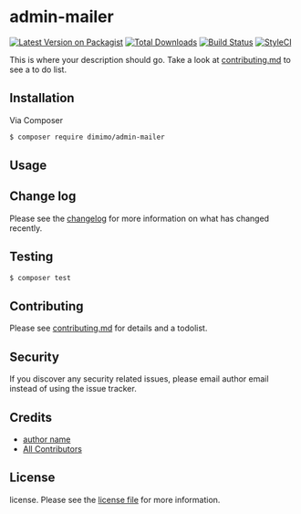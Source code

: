 # admin-mailer

[![Latest Version on Packagist][ico-version]][link-packagist]
[![Total Downloads][ico-downloads]][link-downloads]
[![Build Status][ico-travis]][link-travis]
[![StyleCI][ico-styleci]][link-styleci]

This is where your description should go. Take a look at [contributing.md](contributing.md) to see a to do list.

## Installation

Via Composer 

``` bash
$ composer require dimimo/admin-mailer
```

## Usage

## Change log

Please see the [changelog](changelog.md) for more information on what has changed recently.

## Testing

``` bash
$ composer test
```

## Contributing

Please see [contributing.md](contributing.md) for details and a todolist.

## Security

If you discover any security related issues, please email author email instead of using the issue tracker.

## Credits

- [author name][link-author]
- [All Contributors][link-contributors]

## License

license. Please see the [license file](license.md) for more information.

[ico-version]: https://img.shields.io/packagist/v/dimimo/admin-mailer.svg?style=flat-square
[ico-downloads]: https://img.shields.io/packagist/dt/dimimo/admin-mailer.svg?style=flat-square
[ico-travis]: https://img.shields.io/travis/dimimo/admin-mailer/master.svg?style=flat-square
[ico-styleci]: https://styleci.io/repos/12345678/shield

[link-packagist]: https://packagist.org/packages/dimimo/admin-mailer
[link-downloads]: https://packagist.org/packages/dimimo/admin-mailer
[link-travis]: https://travis-ci.org/dimimo/admin-mailer
[link-styleci]: https://styleci.io/repos/12345678
[link-author]: https://github.com/dimimo
[link-contributors]: ../../contributors
